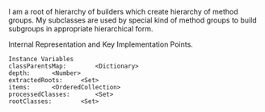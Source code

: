 I am a root of hierarchy of builders which create hierarchy of method groups.
My subclasses are used by special kind of method groups to build subgroups in appropriate hierarchical form.
 
Internal Representation and Key Implementation Points.

    Instance Variables
	classParentsMap:		<Dictionary>
	depth:		<Number>
	extractedRoots:		<Set>
	items:		<OrderedCollection>
	processedClasses:		<Set>
	rootClasses:		<Set>